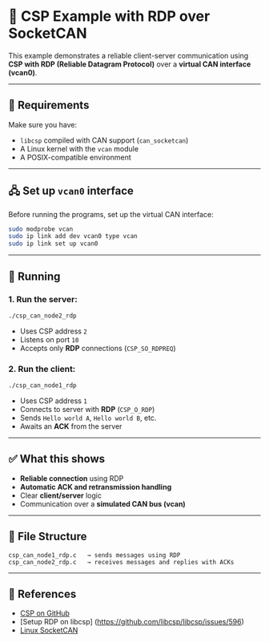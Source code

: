 # 📡 CSP Example with RDP over SocketCAN

This example demonstrates a reliable client-server communication using **CSP with RDP (Reliable Datagram Protocol)** over a **virtual CAN interface (vcan0)**.

---

## 🔧 Requirements

Make sure you have:

- `libcsp` compiled with CAN support (`can_socketcan`)
- A Linux kernel with the `vcan` module
- A POSIX-compatible environment

---

## 🖧 Set up `vcan0` interface

Before running the programs, set up the virtual CAN interface:

```bash
sudo modprobe vcan
sudo ip link add dev vcan0 type vcan
sudo ip link set up vcan0
```

---

## 🧪 Running

### 1. Run the server:

```bash
./csp_can_node2_rdp
```

- Uses CSP address `2`
- Listens on port `10`
- Accepts only **RDP** connections (`CSP_SO_RDPREQ`)

### 2. Run the client:

```bash
./csp_can_node1_rdp
```

- Uses CSP address `1`
- Connects to server with **RDP** (`CSP_O_RDP`)
- Sends `Hello world A`, `Hello world B`, etc.
- Awaits an **ACK** from the server

---

## ✅ What this shows

- **Reliable connection** using RDP
- **Automatic ACK and retransmission handling**
- Clear **client/server** logic
- Communication over a **simulated CAN bus (vcan)**

---

## 📁 File Structure

```text
csp_can_node1_rdp.c   → sends messages using RDP
csp_can_node2_rdp.c   → receives messages and replies with ACKs
```

---

## 📘 References

- [CSP on GitHub](https://github.com/libcsp/libcsp)
- [Setup RDP on libcsp] (https://github.com/libcsp/libcsp/issues/596)
- [Linux SocketCAN](https://www.kernel.org/doc/html/latest/networking/can.html)
